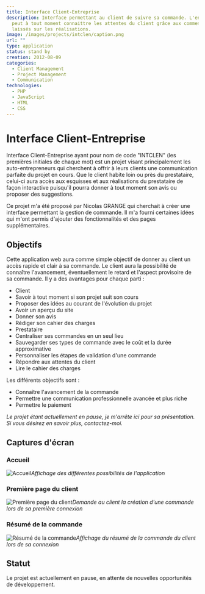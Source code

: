 ```yaml
---
title: Interface Client-Entreprise
description: Interface permettant au client de suivre sa commande. L'entreprise
  peut à tout moment connaittre les attentes du client grâce aux commentaires
  laissés sur les réalisations.
image: /images/projects/intclen/caption.png
url: ""
type: application
status: stand by
creation: 2012-08-09
categories:
  - Client Management
  - Project Management
  - Communication
technologies:
  - PHP
  - JavaScript
  - HTML
  - CSS
---
```


# Interface Client-Entreprise

Interface Client-Entreprise ayant pour nom de code "INTCLEN" (les premières initiales de chaque mot) est un projet visant principalement les auto-entrepreneurs qui cherchent à offrir à leurs clients une communication parfaite du projet en cours. Que le client habite loin ou près du prestataire, celui-ci aura accès aux esquisses et aux réalisations du prestataire de façon interactive puisqu'il pourra donner à tout moment son avis ou proposer des suggestions.

<!-- more -->

Ce projet m'a été proposé par Nicolas GRANGE qui cherchait à créer une interface permettant la gestion de commande. Il m'a fourni certaines idées qui m'ont permis d'ajouter des fonctionnalités et des pages supplémentaires.

## Objectifs

Cette application web aura comme simple objectif de donner au client un accès rapide et clair à sa commande. Le client aura la possibilité de connaître l'avancement, éventuellement le retard et l'aspect provisoire de sa commande.
Il y a des avantages pour chaque parti :

- Client
- Savoir à tout moment si son projet suit son cours
- Proposer des idées au courant de l'évolution du projet
- Avoir un aperçu du site
- Donner son avis
- Rédiger son cahier des charges
- Prestataire
- Centraliser ses commandes en un seul lieu
- Sauvegarder ses types de commande avec le coût et la durée approximative
- Personnaliser les étapes de validation d'une commande
- Répondre aux attentes du client
- Lire le cahier des charges

Les différents objectifs sont :

- Connaître l'avancement de la commande
- Permettre une communication professionnelle avancée et plus riche
- Permettre le paiement

*Le projet étant actuellement en pause, je m'arrête ici pour sa présentation. Si vous désirez en savoir plus, contactez-moi.*

## Captures d'écran

### Accueil

![Accueil](/images/projects/intclen/intclen-accueil.jpg)*Affichage des différentes possibilités de l'application*

### Première page du client

![Première page du client](/images/projects/intclen/intclen-accueilcommande.jpg)*Demande au client la création d'une commande lors de sa première connexion*

### Résumé de la commande

![Résumé de la commande](/images/projects/intclen/intclen-commande.jpg)*Affichage du résumé de la commande du client lors de sa connexion*

## Statut

Le projet est actuellement en pause, en attente de nouvelles opportunités de développement.
